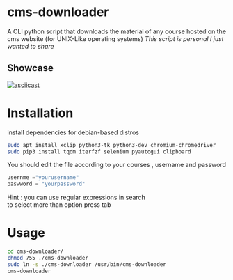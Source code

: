 # cms-downloader
A CLI python script that downloads the material of any course hosted on the  cms website (for UNIX-Like operating systems)
*This script is personal I just wanted to share*
## Showcase

[![asciicast](https://asciinema.org/a/K1QAHRyrFyj2Hzulc0y8KXrYa.svg)](https://asciinema.org/a/K1QAHRyrFyj2Hzulc0y8KXrYa)


# Installation
install dependencies for debian-based distros
```bash
sudo apt install xclip python3-tk python3-dev chromium-chromedriver 
sudo pip3 install tqdm iterfzf selenium pyautogui clipboard 
```
You should edit the file according to your courses , username and password
```python
usernme ="yourusername"
paswword = "yourpassword"
```
Hint : you can use regular expressions in search </br>
to select more than option press tab
# Usage
```bash
cd cms-downloader/
chmod 755 ./cms-downloader
sudo ln -s ./cms-downloader /usr/bin/cms-downloader 
cms-downloader
```
